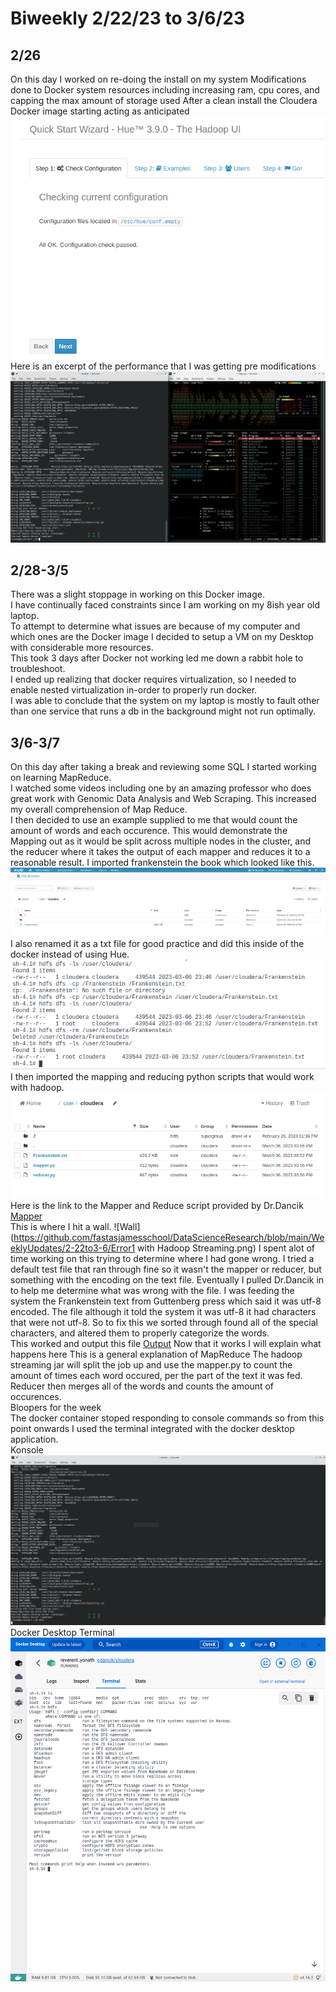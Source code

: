 # Biweekly 2/22/23 to 3/6/23
## 2/26
On this day I worked on re-doing the install on my system
Modifications done to Docker system resources including increasing ram, cpu cores, and capping the max amount of storage used
After a clean install the Cloudera Docker image starting acting as anticipated
![Finally no errors!](NoErrors.png)    
Here is an excerpt of the performance that I was getting pre modifications
![Poor performance on laptop](2-26.png)  
## 2/28-3/5
There was a slight stoppage in working on this Docker image.    
I have continually faced constraints since I am working on my 8ish year old laptop.  
To attempt to determine what issues are because of my computer and which ones are the Docker image I decided to setup a VM on my Desktop with considerable more resources.  
This took 3 days after Docker not working led me down a rabbit hole to troubleshoot.  
I ended up realizing that docker requires virtualization, so I needed to enable nested virtualization in-order to properly run docker.  
I was able to conclude that the system on my laptop is mostly to fault other than one service that runs a db in the background might not run optimally.  
## 3/6-3/7  
On this day after taking a break and reviewing some SQL I started working on learning MapReduce.  
I watched some videos including one by an amazing professor who does great work with Genomic Data Analysis and Web Scraping. This increased my overall comprehension of Map Reduce.  
I then decided to use an example supplied to me that would count the amount of words and each occurence. This would demonstrate the Mapping out as it would be split across multiple nodes in the cluster, and the reducer where it takes the output of each mapper and reduces it to a reasonable result.
I imported frankenstein the book which looked like this.  
![Saving Frankenstein](SavingFrankenstein.png)  
I also renamed it as a txt file for good practice and did this inside of the docker instead of using Hue.  
![Renaming Frankenstein](Frankensteinprep.png)  
I then imported the mapping and reducing python scripts that would work with hadoop.  
![Konsole failing to reach Docker Conatiner](MapperandReducer.png)  
Here is the link to the Mapper and Reduce script provided by Dr.Dancik
[Mapper](https://github.com/fastasjamesschool/DataScienceResearch/blob/main/WeeklyUpdates/2-22to3-6/wordcount/)  
This is where I hit a wall. 
![Wall](https://github.com/fastasjamesschool/DataScienceResearch/blob/main/WeeklyUpdates/2-22to3-6/Error1 with Hadoop Streaming.png)
I spent alot of time working on this trying to determine where I had gone wrong. I tried a default test file that ran through fine so it wasn't the mapper or reducer, but something with the encoding on the text file.
Eventually I pulled Dr.Dancik in to help me determine what was wrong with the file.
I was feeding the system the Frankenstein text from Guttenberg press which said it was utf-8 encoded. The file although it told the system it was utf-8 it had characters that were not utf-8. So to fix this we sorted through found all of the special characters, and altered them to properly categorize the words.  
This worked and output this file
[Output](https://github.com/fastasjamesschool/DataScienceResearch/blob/main/WeeklyUpdates/2-22to3-6/wordcount/part-00000)
Now that it works I will explain what happens here
This is a general explanation of MapReduce
The hadoop streaming jar will split the job up and use the mapper.py to count the amount of times each word occured, per the part of the text it was fed. Reducer then merges all of the words and counts the amount of occurences.  
Bloopers for the week  
The docker container stoped responding to console commands so from this point onwards I used the terminal integrated with the docker desktop application.  
Konsole  
![Konsole failing to reach Docker Conatiner](3-6Thisisgettingfrustrating.png)  
Docker Desktop Terminal  
![Docker Desktop Terminal becoming the new default](3-6DockerDesktop.png)
